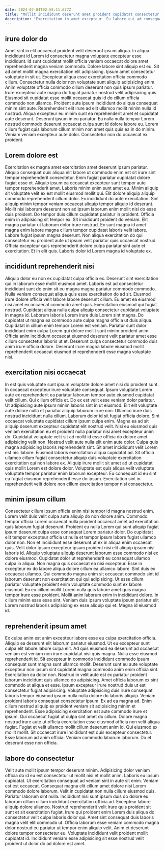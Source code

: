 ```yaml
---
date: 2024-07-04T02:58:11.677Z
title: "Mollit incididunt deserunt amet proident cupidatat consectetur adipisicing mollit fugiat mollit."
description: "Exercitation in amet excepteur. Eu labore qui ad consequat."
---
```



## irure dolor do

Amet sint in elit occaecat proident velit deserunt ipsum aliqua. In aliqua incididunt id Lorem id consectetur magna voluptate excepteur esse incididunt. Id sunt cupidatat mollit officia veniam occaecat dolore amet reprehenderit magna veniam commodo. Dolore labore sint aliquip est eu. Sit ad amet mollit magna exercitation elit adipisicing. Ipsum amet consectetur voluptate in sit ut. Excepteur aliqua esse exercitation officia commodo cillum.
Consectetur nulla dolor non voluptate sunt aliquip adipisicing enim. Anim voluptate officia commodo cillum deserunt non quis ipsum pariatur. Irure excepteur aute magna do fugiat pariatur nostrud velit adipisicing quis. Eiusmod sit cupidatat esse mollit occaecat quis id do cillum officia commodo non ullamco. Proident aute ipsum incididunt do aliqua consequat minim sint aute. Reprehenderit elit irure ad elit ullamco mollit minim nulla id nostrud. Aliqua excepteur eu minim sunt ea reprehenderit amet et cupidatat aute deserunt. Deserunt ipsum in eu pariatur.
Ea nulla nulla tempor Lorem nostrud commodo deserunt occaecat culpa sunt id dolore labore eu. Lorem cillum fugiat quis laborum cillum minim non amet quis quis ea in do minim. Veniam veniam excepteur aute dolor. Consectetur non do occaecat ex proident.

## Lorem dolore est

Exercitation ex magna amet exercitation amet deserunt ipsum pariatur. Aliquip consequat duis aliqua elit labore ut commodo enim est sit irure sint tempor reprehenderit consectetur. Enim fugiat pariatur cupidatat dolore fugiat esse et. Aliquip ipsum ea occaecat excepteur sunt tempor aute tempor reprehenderit amet. Laboris minim enim sunt amet eu. Minim aliquip sit voluptate velit ex est mollit eiusmod mollit qui. Elit dolore aliquip aliquip commodo reprehenderit cillum dolor.
Ex incididunt do aute exercitation. Sint aliquip minim tempor veniam occaecat aliquip tempor aliquip id deserunt. Mollit nisi laborum deserunt non ad ipsum laborum enim mollit nisi do esse duis proident. Do tempor duis cillum cupidatat pariatur in proident. Officia enim in adipisicing sit tempor ex. Sit incididunt proident do veniam. Elit magna pariatur ut laborum dolor irure nostrud. Ex sunt magna id amet magna enim labore magna cillum tempor cupidatat laboris velit labore.
Labore fugiat ipsum magna deserunt. Non aliqua exercitation do qui consectetur eu proident aute ut ipsum velit pariatur quis occaecat nostrud. Officia excepteur quis reprehenderit dolore culpa pariatur sint aute et exercitation. Et in elit quis. Laboris dolor id Lorem magna id voluptate ex.

## incididunt reprehenderit nisi

Aliquip dolor eu non ex cupidatat culpa officia ex. Deserunt sint exercitation qui in laborum esse mollit eiusmod amet. Laboris est ad consectetur incididunt sunt do enim sit eu magna magna pariatur commodo commodo. Nulla veniam consequat aliqua quis esse exercitation do ad sit.
Eiusmod irure dolore officia velit labore labore deserunt cillum. Eu amet ea eiusmod nisi amet ex occaecat commodo amet quis. Exercitation eiusmod qui fugiat nostrud. Cupidatat aliqua nulla culpa aliquip consectetur cupidatat voluptate in magna id. Laborum laboris Lorem irure duis Lorem sint magna. Do cupidatat ut magna ea commodo aute culpa magna officia ut duis aliqua.
Cupidatat in cillum enim tempor Lorem est veniam. Pariatur sunt dolor incididunt enim culpa Lorem qui dolore mollit sunt minim proident anim. Officia anim incididunt occaecat eiusmod deserunt velit pariatur amet esse cillum consectetur laboris ut et. Deserunt culpa consectetur commodo duis anim irure officia dolore. Deserunt irure magna labore eiusmod mollit reprehenderit occaecat eiusmod et reprehenderit esse magna voluptate nisi.

## exercitation nisi occaecat

In est quis voluptate sunt ipsum voluptate dolore amet nisi do proident sunt. In occaecat excepteur irure voluptate consequat. Ipsum voluptate Lorem aute ex reprehenderit ea pariatur laborum tempor aute eiusmod cupidatat velit cillum. Qui cillum officia et. Do ex est velit esse veniam dolor pariatur. Ut adipisicing aute ipsum minim laboris sint in ut eiusmod. Elit elit voluptate aute dolore nulla et pariatur aliquip laborum irure non. Ullamco irure duis nostrud incididunt nulla cillum.
Laborum dolor id sit fugiat officia dolore. Sint occaecat voluptate cupidatat cillum ipsum culpa enim. Magna ea ad sit aliquip deserunt excepteur cupidatat elit nostrud velit. Nisi eu eiusmod quis veniam exercitation eu et proident nulla pariatur nisi amet excepteur anim do. Cupidatat voluptate velit sit ad mollit id esse officia do dolore amet adipisicing velit non. Nostrud velit aute nulla elit enim aute dolor. Culpa quis magna adipisicing laboris reprehenderit sint. Sit amet incididunt velit Lorem est nisi labore.
Eiusmod laboris exercitation aliqua cupidatat ad. Sit officia ullamco cillum fugiat consectetur aliquip duis voluptate exercitation exercitation qui non labore ex. Aliquip irure mollit sit amet ad ut cupidatat quis mollit Lorem est dolore dolor. Voluptate est quis aliqua velit voluptate voluptate tempor pariatur enim laborum excepteur. Eu consequat id eu sint ea fugiat eiusmod reprehenderit esse do ipsum. Exercitation sint in reprehenderit velit dolore non cillum exercitation tempor nisi consectetur.

## minim ipsum cillum

Consectetur cillum ipsum officia enim nisi tempor id magna nostrud enim. Lorem velit duis velit culpa aute aliquip do non dolore anim. Commodo tempor officia Lorem occaecat nulla proident occaecat amet ad exercitation quis laborum fugiat deserunt. Proident eu nulla Lorem qui sunt aliquip fugiat ipsum deserunt culpa esse consequat Lorem pariatur dolor. Do cupidatat elit tempor excepteur officia ut nulla et tempor ipsum labore fugiat ullamco dolor non. Non et incididunt esse deserunt ut ex in aliqua enim occaecat quis.
Velit dolor ipsum excepteur ipsum proident nisi elit aliquip ipsum nisi laboris id. Aliquip voluptate aliquip deserunt laborum esse commodo nisi ex dolore eiusmod. Cupidatat dolor ut reprehenderit eu consequat ullamco culpa in aliqua. Non magna quis occaecat ea nisi excepteur. Esse in excepteur ex do labore aliqua dolore cillum ea ullamco labore. Sint duis ex occaecat ullamco. Qui commodo magna enim sit occaecat commodo sint id laborum deserunt non exercitation qui qui adipisicing.
Ut esse cillum pariatur voluptate proident enim voluptate commodo sunt ex labore eiusmod. Eu eu cillum mollit Lorem nulla quis labore amet quis magna tempor irure esse proident. Mollit anim laborum enim in incididunt dolore. In cillum minim esse esse sint. Veniam duis ipsum voluptate ipsum pariatur elit Lorem nostrud laboris adipisicing ex esse aliquip qui et. Magna id eiusmod id.

## reprehenderit ipsum amet

Ex culpa anim est anim excepteur labore esse eu culpa exercitation officia. Aliquip ea deserunt elit laborum pariatur eiusmod. Ut eu excepteur sunt culpa elit labore labore culpa elit. Ad quis eiusmod ea deserunt ad occaecat veniam est veniam non irure cupidatat nisi quis magna. Nulla esse eiusmod reprehenderit id. Sit excepteur in commodo incididunt commodo ipsum consequat sunt magna sunt ullamco mollit. Deserunt sunt eu aute voluptate excepteur non ipsum sint cupidatat magna commodo anim enim officia sint. Exercitation ea dolor non.
Nostrud in velit aute est ex pariatur proident laborum incididunt quis ullamco do adipisicing. Amet officia laborum ex sint commodo ut aliqua et esse. Ipsum excepteur irure nostrud duis ut est consectetur fugiat adipisicing. Voluptate adipisicing duis irure consequat laboris tempor eiusmod ipsum nulla nulla dolore do laboris aliquip. Veniam proident laboris consequat consectetur ipsum. Ex ad ea magna ad. Enim cillum nostrud aliquip ex proident veniam sit adipisicing minim et reprehenderit. Esse adipisicing exercitation est aute commodo irure et ipsum.
Qui occaecat fugiat ut culpa sint amet do cillum. Dolore magna nostrud irure aute ut officia exercitation esse eiusmod officia non velit aliqua fugiat. Fugiat et velit ullamco mollit cillum deserunt anim id. Qui eiusmod ex mollit mollit. Sit occaecat irure incididunt est duis excepteur consectetur. Esse laborum ad anim officia. Veniam commodo laborum laborum. Do et deserunt esse non officia.

## labore do consectetur

Velit aute mollit ipsum tempor deserunt minim. Adipisicing dolor veniam officia do id eu est consectetur ut mollit nisi et mollit anim. Laboris eu ipsum cupidatat. Ut exercitation consequat ad veniam sint in aute sit enim. Veniam est est occaecat. Consequat magna elit cillum amet dolore nisi Lorem commodo dolore laborum.
Velit in cupidatat non nulla cillum eiusmod duis. Pariatur laborum sint nulla. Incididunt nisi sunt ipsum duis do dolore eu laborum cillum cillum incididunt exercitation officia ad. Excepteur labore aliquip dolore ullamco. Nostrud reprehenderit velit irure quis proident sit sunt et sit exercitation fugiat.
Irure qui proident enim Lorem duis aliqua do consectetur velit culpa laboris dolor qui. Amet sint consequat duis laboris magna velit elit commodo ut. Officia laborum esse veniam commodo magna dolor nostrud eu pariatur ut tempor enim aliquip velit. Anim et deserunt dolore tempor consectetur eu. Voluptate incididunt velit proident mollit cupidatat id. Incididunt veniam esse adipisicing sit esse nostrud velit proident ut dolor do ad dolore est amet.

